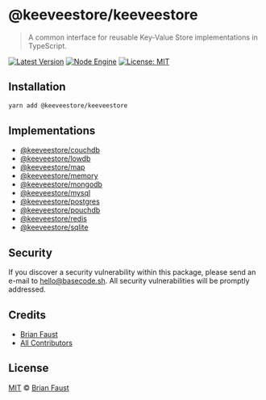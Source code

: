 # @keeveestore/keeveestore

> A common interface for reusable Key-Value Store implementations in TypeScript.

[![Latest Version](https://badgen.now.sh/npm/v/@keeveestore/keeveestore)](https://www.npmjs.com/package/@keeveestore/keeveestore)
[![Node Engine](https://badgen.now.sh/npm/node/@keeveestore/keeveestore)](https://www.npmjs.com/package/@keeveestore/keeveestore)
[![License: MIT](https://badgen.now.sh/badge/license/MIT/green)](https://opensource.org/licenses/MIT)

## Installation

```bash
yarn add @keeveestore/keeveestore
```

## Implementations

-   [@keeveestore/couchdb](https://github.com/keeveestore/couchdb)
-   [@keeveestore/lowdb](https://github.com/keeveestore/lowdb)
-   [@keeveestore/map](https://github.com/keeveestore/map)
-   [@keeveestore/memory](https://github.com/keeveestore/memory)
-   [@keeveestore/mongodb](https://github.com/keeveestore/mongodb)
-   [@keeveestore/mysql](https://github.com/keeveestore/mysql)
-   [@keeveestore/postgres](https://github.com/keeveestore/postgres)
-   [@keeveestore/pouchdb](https://github.com/keeveestore/pouchdb)
-   [@keeveestore/redis](https://github.com/keeveestore/redis)
-   [@keeveestore/sqlite](https://github.com/keeveestore/sqlite)

## Security

If you discover a security vulnerability within this package, please send an e-mail to hello@basecode.sh. All security vulnerabilities will be promptly addressed.

## Credits

-   [Brian Faust](https://github.com/faustbrian)
-   [All Contributors](../../../../contributors)

## License

[MIT](LICENSE) © [Brian Faust](https://basecode.sh)
